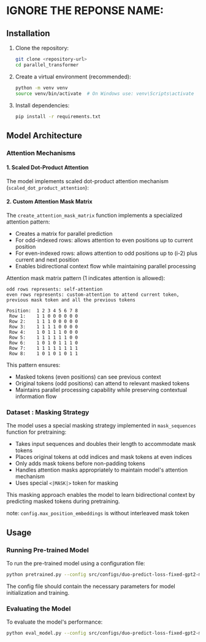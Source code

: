 # IGNORE THE REPONSE NAME:



## Installation

1. Clone the repository:

   ```bash
   git clone <repository-url>
   cd parallel_transformer
   ```
2. Create a virtual environment (recommended):

   ```bash
   python -m venv venv
   source venv/bin/activate  # On Windows use: venv\Scripts\activate
   ```
3. Install dependencies:

   ```bash
   pip install -r requirements.txt
   ```

## Model Architecture

### Attention Mechanisms

#### 1. Scaled Dot-Product Attention

The model implements scaled dot-product attention mechanism (`scaled_dot_product_attention`):

#### 2. Custom Attention Mask Matrix

The `create_attention_mask_matrix` function implements a specialized attention pattern:

- Creates a matrix for parallel prediction
- For odd-indexed rows: allows attention to even positions up to current position
- For even-indexed rows: allows attention to odd positions up to (i-2) plus current and next position
- Enables bidirectional context flow while maintaining parallel processing

Attention mask matrix pattern (1 indicates attention is allowed):
```
odd rows represents: self-attention
even rows represents: custom-attention to attend current token, previous mask token and all the previous tokens

Position:  1 2 3 4 5 6 7 8 
 Row 1:    1 1 0 0 0 0 0 0   
 Row 2:    1 1 1 0 0 0 0 0   
 Row 3:    1 1 1 1 0 0 0 0   
 Row 4:    1 0 1 1 1 0 0 0
 Row 5:    1 1 1 1 1 1 0 0   
 Row 6:    1 0 1 0 1 1 1 0   
 Row 7:    1 1 1 1 1 1 1 1   
 Row 8:    1 0 1 0 1 0 1 1   
```

This pattern ensures:
- Masked tokens (even positions) can see previous context
- Original tokens (odd positions) can attend to relevant masked tokens
- Maintains parallel processing capability while preserving contextual information flow

### Dataset : Masking Strategy

The model uses a special masking strategy implemented in `mask_sequences` function for pretraining:

- Takes input sequences and doubles their length to accommodate mask tokens
- Places original tokens at odd indices and mask tokens at even indices
- Only adds mask tokens before non-padding tokens
- Handles attention masks appropriately to maintain model's attention mechanism
- Uses special `<|MASK|>` token for masking

This masking approach enables the model to learn bidirectional context by predicting masked tokens during pretraining.


note: `config.max_position_embeddings` is without interleaved mask token

## Usage

### Running Pre-trained Model

To run the pre-trained model using a configuration file:

```bash
python pretrained.py --config src/configs/duo-predict-loss-fixed-gpt2-medium.json
```

The config file should contain the necessary parameters for model initialization and training.

### Evaluating the Model

To evaluate the model's performance:

```bash
python eval_model.py --config src/configs/duo-predict-loss-fixed-gpt2-medium.json
```

```yaml

```
